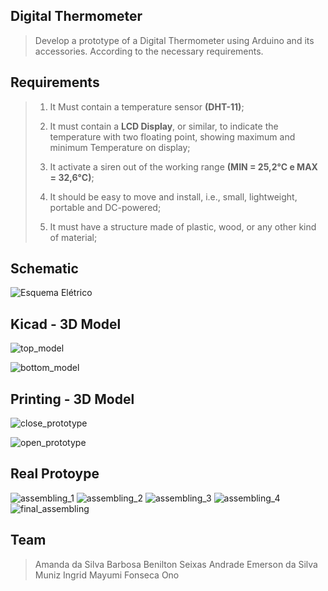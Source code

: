 
##  Digital Thermometer

> Develop a prototype of a Digital Thermometer using Arduino and its accessories. According to the necessary requirements.

##  Requirements

> 1. It Must contain a temperature sensor **(DHT-11)**;
>
> 2. It must contain a **LCD Display**, or similar, to indicate the temperature with two floating point, showing maximum and minimum Temperature on display;
>
> 3. It activate a siren out of the working range **(MIN = 25,2°C e MAX = 32,6°C)**;
>
> 4. It should be easy to move and install, i.e., small, lightweight, portable and DC-powered;
>
> 5. It must have a structure made of plastic, wood, or any other kind of material;
>
>
  
##  Schematic

![Esquema Elétrico](https://github.com/benilton02/termometro_digital/blob/main/assets/schematic.png)

##  Kicad - 3D Model 

![top_model](https://github.com/benilton02/termometro_digital/blob/main/assets/top_model.png)

![bottom_model](https://github.com/benilton02/termometro_digital/blob/main/assets/bottom_model.png)

## Printing - 3D Model

![close_prototype](https://github.com/benilton02/termometro_digital/blob/main/assets/close_prototype.jpeg)

![open_prototype](https://github.com/benilton02/termometro_digital/blob/main/assets/open_prototype.jpeg)

## Real Protoype

![assembling_1](https://github.com/benilton02/termometro_digital/blob/main/assets/assembling_1.jpeg)
![assembling_2](https://github.com/benilton02/termometro_digital/blob/main/assets/assembling_2.jpeg)
![assembling_3](https://github.com/benilton02/termometro_digital/blob/main/assets/assembling_3.jpeg)
![assembling_4](https://github.com/benilton02/termometro_digital/blob/main/assets/assembling_4.jpeg)
![final_assembling](https://github.com/benilton02/termometro_digital/blob/main/assets/final_assembling.jpeg)


## Team

> Amanda da Silva Barbosa
> Benilton Seixas Andrade 
> Emerson da Silva Muniz
> Ingrid Mayumi Fonseca Ono
